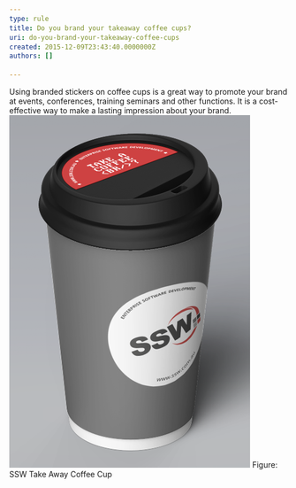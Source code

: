 ```yaml
---
type: rule
title: Do you brand your takeaway coffee cups?
uri: do-you-brand-your-takeaway-coffee-cups
created: 2015-12-09T23:43:40.0000000Z
authors: []

---
```


Using branded stickers on coffee cups  is a great way to promote your brand at events, conferences, training seminars and other functions. It is a cost-effective way to make a lasting impression about your brand.
​​​​​​
![](ssw-coffee-cup.png)
​​​Figure: SSW Take Away Coffee Cup
